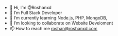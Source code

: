 - 👋 Hi, I’m @Roshanxd
- 👀 I’m Full Stack Developer
- 🌱 I’m currently learning Node.js, PHP, MongoDB,
- 💞️ I’m looking to collaborate on Website Develoment
- 📫 How to reach me roshan@roshanxd.com

<!---
RoshanHacker/RoshanHacker is a ✨ special ✨ repository because its `README.md` (this file) appears on your GitHub profile.
You can click the Preview link to take a look at your changes.
--->

